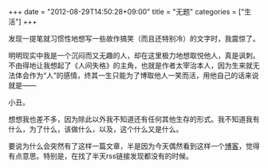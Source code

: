 +++
date = "2012-08-29T14:50:28+09:00"
title = "无题"
categories = ["生活"]
+++

发现一提笔就习惯性地想写一些故作搞笑（而且还特别冷）的文字时，我震惊了。

<!--more-->

明明现实中我是一个沉闷而又无趣的人，却在这里极力地想取悦他人，真是讽刺。不由得地让我想起了《人间失格》的主角，也就是作者太宰治本人，因为生来就无法体会作为“人”的感情，终其一生只能为了博取他人一笑而活，用他自己的话来说就是——

小丑。

想想我也差不多，因为除此以外我不知道还有任何其他生存的形式。我不知道我有什么，为了什么，该做什么，以及，这个什么又是什么。

要说为什么会突然有了这样一篇文章，半是因为今天偶然看到这样一个[博客](http://blog.liulonnie.net/)，觉得有点意思。特别是，在找了半天rss链接发现都没有的时候。
